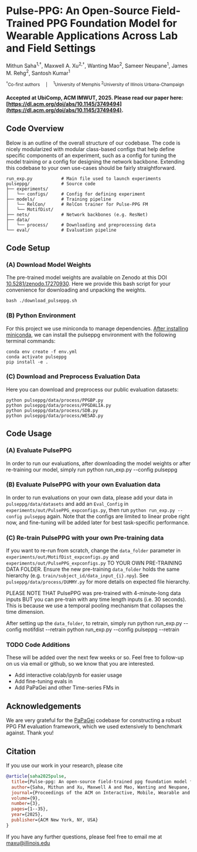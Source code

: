 # Pulse-PPG: An Open-Source Field-Trained PPG Foundation Model for Wearable Applications Across Lab and Field Settings
Mithun Saha<sup>1,†</sup>, Maxwell A. Xu<sup>2,†</sup>, Wanting Mao<sup>2</sup>, Sameer Neupane<sup>1</sup>, James M. Rehg<sup>2</sup>, Santosh Kumar<sup>1</sup>

<sub><sup>†</sup>Co-first authors &nbsp; &nbsp; | &nbsp; &nbsp; <sup>1</sup>University of Memphis <sup>2</sup>University of Illinois Urbana-Champaign</sub>


####   Accepted at UbiComp, ACM IMWUT, 2025. Please read our paper here: [https://dl.acm.org/doi/abs/10.1145/3749494](https://dl.acm.org/doi/abs/10.1145/3749494).



## Code Overview
Below is an outline of the overall structure of our codebase. The code is nicely modularized with modular class-based configs that help define specific components of an experiment, such as a config for tuning the model training or a config for designing the network backbone. Extending this codebase to your own use-cases should be fairly straightforward.
                    
```
run_exp.py           # Main file used to launch experiments  
pulseppg/            # Source code  
├── experiments/      
│   └── configs/     # Config for defining experiment
├── models/          # Training pipeline
│   └── RelCon/      # RelCon trainer for Pulse-PPG FM
│   └── MotifDist/  
├── nets/            # Network backbones (e.g. ResNet)  
├── data/            
│   └── process/     # Downloading and preprocessing data  
└── eval/            # Evaluation pipeline  
```

## Code Setup

### (A) Download Model Weights

The pre-trained model weights are available on Zenodo at this DOI [10.5281/zenodo.17270930](https://doi.org/10.5281/zenodo.17270930). Here we provide this bash script for your convenience for downloading and unpacking the weights. 

    bash ./download_pulseppg.sh


### (B) Python Environment

For this project we use miniconda to manage dependencies. [After installing miniconda](https://www.anaconda.com/docs/getting-started/miniconda/install#linux-2), we can install the pulseppg environment with the following terminal commands:

    conda env create -f env.yml
    conda activate pulseppg
    pip install -e . 

### (C) Download and Preprocess Evaluation Data

Here you can download and preprocess our public evaluation datasets:

    python pulseppg/data/process/PPGBP.py
    python pulseppg/data/process/PPGDALIA.py
    python pulseppg/data/process/SDB.py
    python pulseppg/data/process/WESAD.py

## Code Usage

### (A) Evaluate PulsePPG
In order to run our evaluations, after downloading the model weights or after re-training our model, simply run
    python run_exp.py --config pulseppg

### (B) Evaluate PulsePPG with your own Evaluation data
In order to run evaluations on your own data, please add your data in `pulseppg/data/datasets` and add an `Eval_Config` in `experiments/out/PulsePPG_expconfigs.py`, then run `python run_exp.py --config pulseppg` again. Note that the configs are limited to linear probe right now, and fine-tuning will be added later for best task-specific performance.


### (C) Re-train PulsePPG with your own Pre-training data
If you want to re-run from scratch, change the `data_folder` parameter in `experiments/out/MotifDist_expconfigs.py` and `experiments/out/PulsePPG_expconfigs.py` TO YOUR OWN PRE-TRAINING DATA FOLDER. Ensure the new pre-training `data_folder` holds the same hierarchy (e.g. `train/subject_id/data_input_{i}.npy`). See `pulseppg/data/process/DUMMY.py` for more details on expected file hierarchy. 

PLEASE NOTE THAT PulsePPG was pre-trained with 4-minute-long data inputs BUT you can pre-train with any time length inputs (i.e. 30 seconds). This is because we use a temporal pooling mechanism that collapses the time dimension. 

After setting up the `data_folder`, to retrain, simply run
    python run_exp.py --config motifdist --retrain
    python run_exp.py --config pulseppg --retrain


### TODO Code Additions
These will be added over the next few weeks or so. Feel free to follow-up on us via email or github, so we know that you are interested.
* Add interactive colab/ipynb for easier usage
* Add fine-tuning evals in
* Add PaPaGei and other Time-series FMs in


## Acknowledgements

We are very grateful for the [PaPaGei](https://github.com/Nokia-Bell-Labs/papagei-foundation-model) codebase for constructing a robust PPG FM evaluation framework, which we used extensively to benchmark against. Thank you!



## Citation
If you use our work in your research, please cite

```bibtex
@article{saha2025pulse,
  title={Pulse-ppg: An open-source field-trained ppg foundation model for wearable applications across lab and field settings},
  author={Saha, Mithun and Xu, Maxwell A and Mao, Wanting and Neupane, Sameer and Rehg, James M and Kumar, Santosh},
  journal={Proceedings of the ACM on Interactive, Mobile, Wearable and Ubiquitous Technologies},
  volume={9},
  number={3},
  pages={1--35},
  year={2025},
  publisher={ACM New York, NY, USA}
}
```
If you have any further questions, please feel free to email me at maxu@illinois.edu
